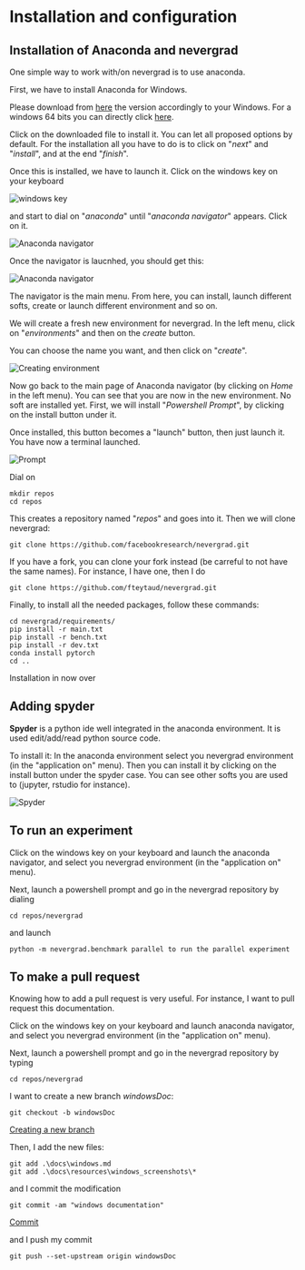 # Installation and configuration

## Installation of Anaconda and nevergrad

One simple way to work with/on nevergrad is to use anaconda.

First, we have to install Anaconda for Windows.

Please download from [here](https://docs.conda.io/projects/conda/en/latest/user-guide/install/download.html) the version accordingly to your Windows.
For a windows 64 bits you can directly click [here](https://repo.anaconda.com/archive/Anaconda3-2020.02-Windows-x86_64.exe).

Click on the downloaded file to install it. You can let all proposed options by default.
For the installation all you have to do is to click on "*next*" and "*install*", and at the end "*finish*".

Once this is installed, we have to launch it. Click on the windows key on your keyboard 

![windows key](resources/windows_screenshots/CtrlWindowsAlt.jpg)

and start to dial on "*anaconda*" until "*anaconda navigator*" appears. Click on it.

![Anaconda navigator](resources/windows_screenshots/anacondanavigator.PNG)

Once the navigator is laucnhed, you should get this:

![Anaconda navigator](resources/windows_screenshots/navigator.PNG)

The navigator is the main menu. From here, you can install, launch different softs, create or launch different environment and so on.

We will create a fresh new environment for nevergrad. In the left menu, click on "*environments*" and then on the *create* button.

You can choose the name you want, and then click on "*create*". 

![Creating environment](resources/windows_screenshots/create.PNG)

Now go back to the main page of Anaconda navigator (by clicking on *Home* in the left menu). 
You can see that you are now in the new environment. No soft are installed yet.
First, we will install "*Powershell Prompt*", by clicking on the install button under it.


Once installed, this button becomes a "launch" button, then just launch it.
You have now a terminal launched. 

![Prompt](resources/windows_screenshots/prompt.PNG)


Dial on 
```
mkdir repos 
cd repos
```

This creates a repository named "*repos*" and goes into it.
Then we will clone nevergrad:
```
git clone https://github.com/facebookresearch/nevergrad.git
```
If you have a fork, you can clone your fork instead (be carreful to not have 
the same names).
For instance, I have one, then I do
``` 
git clone https://github.com/fteytaud/nevergrad.git 
```



Finally, to install all the needed packages, follow these commands:

```
cd nevergrad/requirements/
pip install -r main.txt
pip install -r bench.txt
pip install -r dev.txt
conda install pytorch
cd ..
```

Installation in now over

## Adding spyder

**Spyder** is a python ide well integrated in the anaconda environment.
It is used edit/add/read python source code.


To install it: In the anaconda environment select you nevergrad environment (in the "application on" menu).
Then you can install it by clicking on the install button under the spyder case.
You can see other softs you are used to (jupyter, rstudio for instance).

![Spyder](resources/windows_screenshots/spyder.PNG)

## To run an experiment

Click on the windows key on your keyboard and launch the anaconda navigator, and select you nevergrad environment (in the "application on" menu).

Next, launch a powershell prompt and go in the nevergrad repository by dialing
```
cd repos/nevergrad
```

and launch 

```
python -m nevergrad.benchmark parallel to run the parallel experiment
```

## To make a pull request

Knowing how to add a pull request is very useful.
For instance, I want to pull request this documentation.

Click on the windows key on your keyboard and launch anaconda navigator, and select you nevergrad environment (in the "application on" menu).

Next, launch a powershell prompt and go in the nevergrad repository by typing 
```
cd repos/nevergrad
```

I want to create a new branch *windowsDoc*:
```
git checkout -b windowsDoc
```

[Creating a new branch](resources/windows_screenshots/newBranch.PNG)

Then, I add the new files:
```
git add .\docs\windows.md
git add .\docs\resources\windows_screenshots\*
```

and I commit the modification
```
git commit -am "windows documentation"
```

[Commit](resources/windows_screenshots/commit.PNG)

and I push my commit
```
git push --set-upstream origin windowsDoc
```
